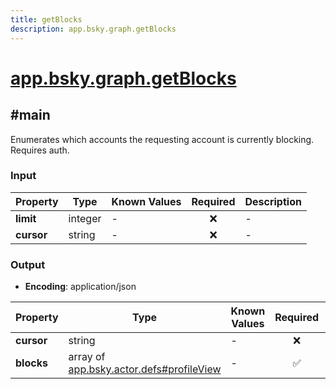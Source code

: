 ```yaml
---
title: getBlocks
description: app.bsky.graph.getBlocks
---
```


# [app.bsky.graph.getBlocks](https://github.com/myConsciousness/atproto.dart/blob/main/lexicons/app/bsky/graph/getBlocks.json)

## #main

Enumerates which accounts the requesting account is currently blocking. Requires auth.

### Input

| Property | Type | Known Values | Required | Description |
| --- | --- | --- | :---: | --- |
| **limit** | integer | - | ❌ | - |
| **cursor** | string | - | ❌ | - |

### Output

- **Encoding**: application/json

| Property | Type | Known Values | Required | Description |
| --- | --- | --- | :---: | --- |
| **cursor** | string | - | ❌ | - |
| **blocks** | array of [app.bsky.actor.defs#profileView](../../../../lexicons/app/bsky/actor/defs.md#profileview) | - | ✅ | - |

